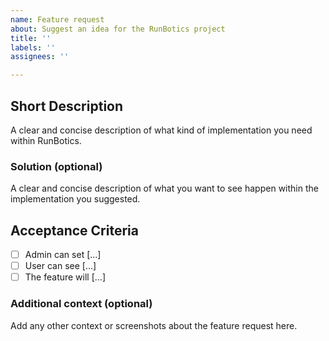 ```yaml
---
name: Feature request
about: Suggest an idea for the RunBotics project
title: ''
labels: ''
assignees: ''

---
```


## Short Description
A clear and concise description of what kind of implementation you need within RunBotics.

### Solution (optional)
A clear and concise description of what you want to see happen within the implementation you suggested.

## Acceptance Criteria
 - [ ] Admin can set [...]
 - [ ] User can see [...]
 - [ ] The feature will [...]

### Additional context (optional)
Add any other context or screenshots about the feature request here.